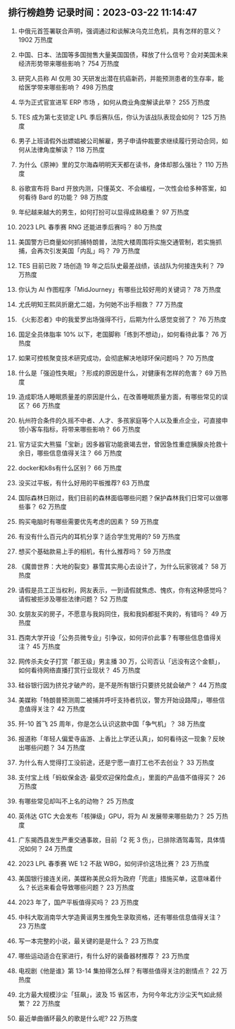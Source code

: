 
## 排行榜趋势 记录时间：2023-03-22 11:14:47
  
  1. 中俄元首签署联合声明，强调通过和谈解决乌克兰危机，具有怎样的意义？ 1902 万热度
    
  2. 中国、日本、法国等多国抛售大量美国国债，释放了什么信号？会对美国未来经济形势带来哪些影响？ 754 万热度
    
  3. 研究人员称 AI 仅用 30 天研发出潜在抗癌新药，并能预测患者的生存率，能给医学带来哪些影响？ 498 万热度
    
  4. 华为正式官宣进军 ERP 市场 ，如何从商业角度解读此举？ 255 万热度
    
  5. TES 成为第七支锁定 LPL 季后赛队伍，你认为该战队表现会如何？ 125 万热度
    
  6. 男子上班请假外出嫖娼被公司解雇，男子申请仲裁要求继续履行劳动合同，如何从法律角度解读？ 118 万热度
    
  7. 为什么《原神》里的艾尔海森明明天天都在读书，身体却那么强壮？ 110 万热度
    
  8. 谷歌宣布将 Bard 开放内测，只懂英文、不会编程，一次性会给多种答案，如何看待 Bard 的功能？ 98 万热度
    
  9. 年纪越来越大的男生，如何打扮可以显得成熟稳重？ 97 万热度
    
  10. 2023 LPL 春季赛 RNG 还能进季后赛吗？ 80 万热度
    
  11. 美国警方已商量如何抓捕特朗普，法院大楼周围将实施交通管制，若实施抓捕，会再次引发美国「内乱」吗？ 79 万热度
    
  12. TES 目前已败 7 场创造 19 年之后队史最差战绩，该战队为何接连失利？ 79 万热度
    
  13. 你认为 AI 作图程序「MidJourney」有哪些比较好用的关键词？ 78 万热度
    
  14. 尤氏明知王熙凤折磨尤二姐，为何她不出手相救？ 77 万热度
    
  15. 《火影忍者》中的我爱罗出场强得不行，后期为什么感觉变弱了？ 76 万热度
    
  16. 国足全员体脂率 10% 以下，老国脚称「练到不想动」，如何看待此事？ 76 万热度
    
  17. 如果可控核聚变技术研究成功，会彻底解决地球环保问题吗？ 70 万热度
    
  18. 什么是「强迫性失眠」？形成的原因是什么，对健康有怎样的危害？ 69 万热度
    
  19. 造成职场人睡眠质量差的原因是什么，在改善睡眠质量方面，有哪些常见的误区？ 66 万热度
    
  20. 杭州符合条件的久摇不中者、人才、多孩家庭等个人以及重点企业，可直接申领小客车指标，将带来哪些影响？ 66 万热度
    
  21. 官方证实大熊猫「宝新」因多器官功能衰竭去世，曾因急性重症胰腺炎抢救十余日，哪些信息值得关注？ 66 万热度
    
  22. docker和k8s有什么区别？ 66 万热度
    
  23. 没买过平板，有什么好用的平板推荐? 63 万热度
    
  24. 国际森林日刚过，我们目前的森林面临哪些问题？保护森林我们日常可以做哪些事？ 62 万热度
    
  25. 购买电脑时有哪些需要优先考虑的因素？ 59 万热度
    
  26. 有没有什么百元内的耳机分享？适合学生党用的? 59 万热度
    
  27. 想买个基础款易上手的相机，有什么推荐吗？ 59 万热度
    
  28. 《魔兽世界：大地的裂变》暴雪其实用心去设计了，为什么玩家锐减？ 58 万热度
    
  29. 请假是员工正当权利，网友表示，一到请假就焦虑、愧疚，你有这种感觉吗？请假被拒涉及哪些法律问题？ 52 万热度
    
  30. 女朋友买的房子，不愿意与我妈同住，我和我妈都挺不爽的，有错吗？ 49 万热度
    
  31. 西南大学开设「公务员微专业」引争议，如何评价此事？有哪些信息值得关注？ 45 万热度
    
  32. 网传杀夫女子打赏「郡王级」男主播 30 万，公司否认「远没有这个金额」，如何看待网络直播打赏行业现状？ 45 万热度
    
  33. 硅谷银行因为挤兑才破产的，是不是所有银行只要挤兑就会破产？ 44 万热度
    
  34. 美媒称「特朗普预测周二被捕并呼吁支持者抗议，警方开始设路障」，哪些信息值得关注？ 42 万热度
    
  35. 歼-10 首飞 25 周年，你是怎么认识这款中国「争气机」？ 38 万热度
    
  36. 报道称「年轻人偏爱寺庙游、上香比上学还认真」，如何看待这一现象？反映出哪些问题？ 34 万热度
    
  37. 为什么有人觉得打工没前途，还是宁愿一直打工也不去创业？ 33 万热度
    
  38. 支付宝上线「蚂蚁保金选· 最受欢迎保险盘点」，里面的产品值不值得买？ 26 万热度
    
  39. 有哪些常见却叫不上名的动物？ 25 万热度
    
  40. 英伟达 GTC 大会发布「核弹级」GPU，将为 AI 发展带来哪些助力？ 25 万热度
    
  41. 广东揭西县发生严重交通事故，目前「2 死 3 伤」，已排除酒驾毒驾，具体情况如何？ 24 万热度
    
  42. 2023 LPL 春季赛 WE 1:2 不敌 WBG，如何评价这场比赛？ 23 万热度
    
  43. 美国银行接连关闭，美媒称美民众将为政府「兜底」措施买单，这意味着什么？长远来看会导致哪些问题？ 23 万热度
    
  44. 2023 年了，国产平板值得买吗？ 23 万热度
    
  45. 中科大取消南华大学造黄谣男生推免生录取资格，还有哪些信息值得关注？ 23 万热度
    
  46. 写一本完整的小说，最关键的是是什么？ 23 万热度
    
  47. 哪些运动适合在家进行，有什么好的装备器材推荐？ 23 万热度
    
  48. 电视剧《他是谁》第 13-14 集拍得怎么样？有哪些值得关注的剧情点？ 22 万热度
    
  49. 北方最大规模沙尘「狂飙」，波及 15 省区市，为何今年北方沙尘天气如此频繁？ 22 万热度
    
  50. 最近单曲循环最久的歌是什么呢? 22 万热度
    